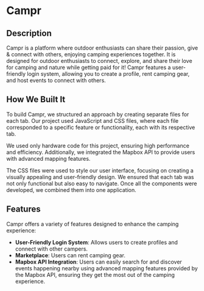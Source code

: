 # Campr

## Description
Campr is a platform where outdoor enthusiasts can share their passion, give & connect with others, enjoying camping experiences together. It is designed for outdoor enthusiasts to connect, explore, and share their love for camping and nature while getting paid for it! Campr features a user-friendly login system, allowing you to create a profile, rent camping gear, and host events to connect with others.

## How We Built It
To build Campr, we structured an approach by creating separate files for each tab. Our project used JavaScript and CSS files, where each file corresponded to a specific feature or functionality, each with its respective tab. 

We used only hardware code for this project, ensuring high performance and efficiency. Additionally, we integrated the Mapbox API to provide users with advanced mapping features.

The CSS files were used to style our user interface, focusing on creating a visually appealing and user-friendly design. We ensured that each tab was not only functional but also easy to navigate. Once all the components were developed, we combined them into one application.

## Features
Campr offers a variety of features designed to enhance the camping experience:
- **User-Friendly Login System**: Allows users to create profiles and connect with other campers.
- **Marketplace**: Users can rent camping gear.
- **Mapbox API Integration**: Users can easily search for and discover events happening nearby using advanced mapping features provided by the Mapbox API, ensuring they get the most out of the camping experience.
